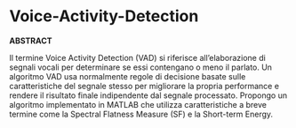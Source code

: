 # Voice-Activity-Detection
**ABSTRACT**

Il termine Voice Activity Detection (VAD) si riferisce all’elaborazione di segnali vocali per determinare se essi contengano o meno il parlato. Un algoritmo VAD usa normalmente regole di decisione basate sulle caratteristiche del segnale stesso per migliorare la propria performance e rendere il risultato finale indipendente dal segnale processato. Propongo un algoritmo implementato in MATLAB che utilizza caratteristiche a breve termine come la Spectral Flatness Measure (SF) e la Short-term Energy.
